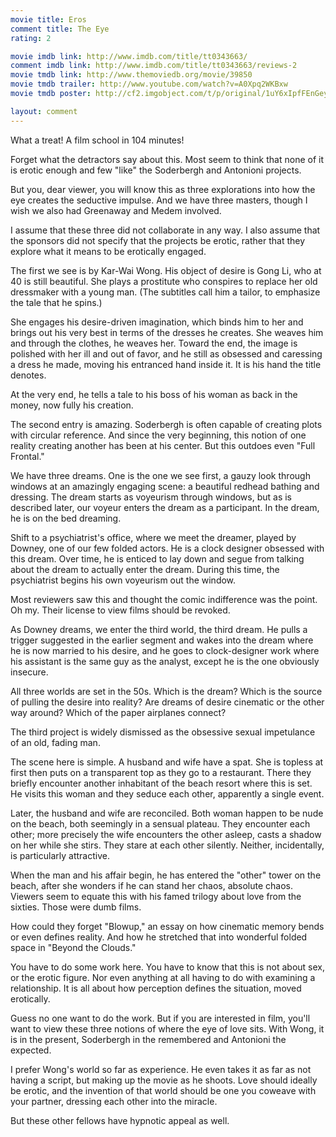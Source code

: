 ```yaml
---
movie title: Eros
comment title: The Eye
rating: 2

movie imdb link: http://www.imdb.com/title/tt0343663/
comment imdb link: http://www.imdb.com/title/tt0343663/reviews-2
movie tmdb link: http://www.themoviedb.org/movie/39850
movie tmdb trailer: http://www.youtube.com/watch?v=A0Xpq2WKBxw
movie tmdb poster: http://cf2.imgobject.com/t/p/original/1uY6xIpfFEnGeysXaT6Cr9xwbi8.jpg

layout: comment
---
```


What a treat! A film school in 104 minutes!

Forget what the detractors say about this. Most seem to think that none of it is erotic enough and few "like" the Soderbergh and Antonioni projects.

But you, dear viewer, you will know this as three explorations into how the eye creates the seductive impulse. And we have three masters, though I wish we also had Greenaway and Medem involved.

I assume that these three did not collaborate in any way. I also assume that the sponsors did not specify that the projects be erotic, rather that they explore what it means to be erotically engaged.

The first we see is by Kar-Wai Wong. His object of desire is Gong Li, who at 40 is still beautiful. She plays a prostitute who conspires to replace her old dressmaker with a young man. (The subtitles call him a tailor, to emphasize the tale that he spins.)

She engages his desire-driven imagination, which binds him to her and brings out his very best in terms of the dresses he creates. She weaves him and through the clothes, he weaves her. Toward the end, the image is polished with her ill and out of favor, and he still as obsessed and caressing a dress he made, moving his entranced hand inside it. It is his hand the title denotes. 

At the very end, he tells a tale to his boss of his woman as back in the money, now fully his creation.

The second entry is amazing. Soderbergh is often capable of creating plots with circular reference. And since the very beginning, this notion of one reality creating another has been at his center. But this outdoes even "Full Frontal."

We have three dreams. One is the one we see first, a gauzy look through windows at an amazingly engaging scene: a beautiful redhead bathing and dressing. The dream starts as voyeurism through windows, but as is described later, our voyeur enters the dream as a participant. In the dream, he is on the bed dreaming.

Shift to a psychiatrist's office, where we meet the dreamer, played by Downey, one of our few folded actors. He is a clock designer obsessed with this dream. Over time, he is enticed to lay down and segue from talking about the dream to actually enter the dream. During this time, the psychiatrist begins his own voyeurism out the window.

Most reviewers saw this and thought the comic indifference was the point. Oh my. Their license to view films should be revoked.

As Downey dreams, we enter the third world, the third dream. He pulls a trigger suggested in the earlier segment and wakes into the dream where he is now married to his desire, and he goes to clock-designer work where his assistant is the same guy as the analyst, except he is the one obviously insecure.

All three worlds are set in the 50s. Which is the dream? Which is the source of pulling the desire into reality? Are dreams of desire cinematic or the other way around? Which of the paper airplanes connect?

The third project is widely dismissed as the obsessive sexual impetulance of an old, fading man.

The scene here is simple. A husband and wife have a spat. She is topless at first then puts on a transparent top as they go to a restaurant. There they briefly encounter another inhabitant of the beach resort where this is set. He visits this woman and they seduce each other, apparently a single event.

Later, the husband and wife are reconciled. Both woman happen to be nude on the beach, both seemingly in a sensual plateau. They encounter each other; more precisely the wife encounters the other asleep, casts a shadow on her while she stirs. They stare at each other silently. Neither, incidentally, is particularly attractive.

When the man and his affair begin, he has entered the "other" tower on the beach, after she wonders if he can stand her chaos, absolute chaos. Viewers seem to equate this with his famed trilogy about love from the sixties. Those were dumb films.

How could they forget "Blowup," an essay on how cinematic memory bends or even defines reality. And how he stretched that into wonderful folded space in "Beyond the Clouds."

You have to do some work here. You have to know that this is not about sex, or the erotic figure. Nor even anything at all having to do with examining a relationship. It is all about how perception defines the situation, moved erotically.

Guess no one want to do the work. But if you are interested in film, you'll want to view these three notions of where the eye of love sits. With Wong, it is in the present, Soderbergh in the remembered and Antonioni the expected.

I prefer Wong's world so far as experience. He even takes it as far as not having a script, but making up the movie as he shoots. Love should ideally be erotic, and the invention of that world should be one you coweave with your partner, dressing each other into the miracle.

But these other fellows have hypnotic appeal as well.